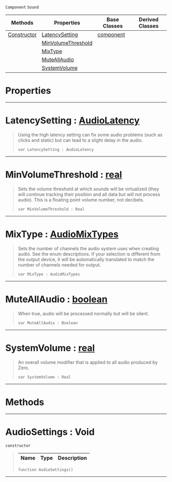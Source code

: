  `Component` `Sound`



|Methods|Properties|Base Classes|Derived Classes|
|---|---|---|---|
|[ Constructor](https://github.com/zeroengineteam/ZeroDocs/blob/master/code_reference/class_reference/audiosettings.markdown#audiosettings-void)|[ LatencySetting](https://github.com/zeroengineteam/ZeroDocs/blob/master/code_reference/class_reference/audiosettings.markdown#latencysetting-zero-engi)|[component](https://github.com/zeroengineteam/ZeroDocs/blob/master/code_reference/class_reference/component.markdown)| |
| |[ MinVolumeThreshold](https://github.com/zeroengineteam/ZeroDocs/blob/master/code_reference/class_reference/audiosettings.markdown#minvolumethreshold-zero)| | |
| |[ MixType](https://github.com/zeroengineteam/ZeroDocs/blob/master/code_reference/class_reference/audiosettings.markdown#mixtype-zero-engine-docu)| | |
| |[ MuteAllAudio](https://github.com/zeroengineteam/ZeroDocs/blob/master/code_reference/class_reference/audiosettings.markdown#muteallaudio-zero-engine)| | |
| |[ SystemVolume](https://github.com/zeroengineteam/ZeroDocs/blob/master/code_reference/class_reference/audiosettings.markdown#systemvolume-zero-engine)| | |


 #  Properties


---  
 #  LatencySetting : [AudioLatency](https://github.com/zeroengineteam/ZeroDocs/blob/master/code_reference/enum_reference.markdown#audiolatency)

> Using the high latency setting can fix some audio problems (such as clicks and static) but can lead to a slight delay in the audio.
> ``` lang=cpp, name=Zilch
> var LatencySetting : AudioLatency


---  
 #  MinVolumeThreshold : [real](https://github.com/zeroengineteam/ZeroDocs/blob/master/code_reference/zilch_base_types/real.markdown)

> Sets the volume threshold at which sounds will be virtualized (they will continue tracking their position and all data but will not process audio). This is a floating point volume number, not decibels.
> ``` lang=cpp, name=Zilch
> var MinVolumeThreshold : Real


---  
 #  MixType : [AudioMixTypes](https://github.com/zeroengineteam/ZeroDocs/blob/master/code_reference/enum_reference.markdown#audiomixtypes)

> Sets the number of channels the audio system uses when creating audio. See the enum descriptions. If your selection is different from the output device, it will be automatically translated to match the number of channels needed for output.
> ``` lang=cpp, name=Zilch
> var MixType : AudioMixTypes


---  
 #  MuteAllAudio : [boolean](https://github.com/zeroengineteam/ZeroDocs/blob/master/code_reference/zilch_base_types/boolean.markdown)

> When true, audio will be processed normally but will be silent.
> ``` lang=cpp, name=Zilch
> var MuteAllAudio : Boolean


---  
 #  SystemVolume : [real](https://github.com/zeroengineteam/ZeroDocs/blob/master/code_reference/zilch_base_types/real.markdown)

> An overall volume modifier that is applied to all audio produced by Zero.
> ``` lang=cpp, name=Zilch
> var SystemVolume : Real


---  
 #  Methods


---  
 #  AudioSettings : Void

 `constructor`

> 
> |Name|Type|Description|
> |---|---|---|
> ``` lang=cpp, name=Zilch
> function AudioSettings()
> ``` 


---  
 

 